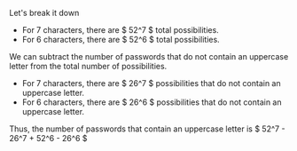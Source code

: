 Let's break it down

<ul>
    <li>For 7 characters, there are $ 52^7 $ total possibilities.
    <li>For 6 characters, there are $ 52^6 $ total possibilities.
</ul>
We can subtract the number of passwords that do not contain an uppercase letter from the total number of possibilities.

<ul>
    <li> For 7 characters, there are $ 26^7 $ possibilities that do not contain an uppercase letter.
    <li> For 6 characters, there are $ 26^6 $ possibilities that do not contain an uppercase letter.
</ul>

Thus, the number of passwords that contain an uppercase letter is $ 52^7 - 26^7 + 52^6 - 26^6 $
